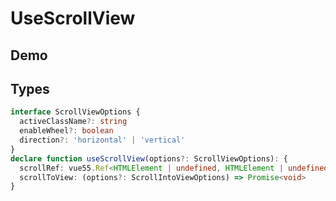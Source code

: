 # UseScrollView

## Demo

<demo vue="./demos/use-scroll-view.vue" title="UseScrollView" />

## Types

```ts
interface ScrollViewOptions {
  activeClassName?: string
  enableWheel?: boolean
  direction?: 'horizontal' | 'vertical'
}
declare function useScrollView(options?: ScrollViewOptions): {
  scrollRef: vue55.Ref<HTMLElement | undefined, HTMLElement | undefined>
  scrollToView: (options?: ScrollIntoViewOptions) => Promise<void>
}
```
